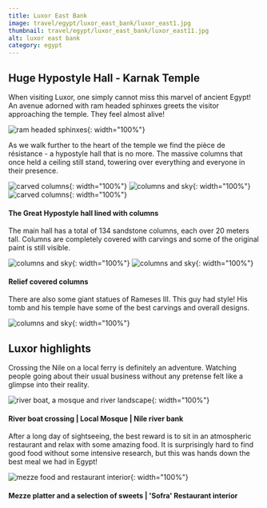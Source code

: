 ```yaml
---
title: Luxor East Bank
image: travel/egypt/luxor_east_bank/luxor_east1.jpg
thumbnail: travel/egypt/luxor_east_bank/luxor_east11.jpg
alt: luxor east bank
category: egypt
---
```


## Huge Hypostyle Hall - Karnak Temple

When visiting Luxor, one simply cannot miss this marvel of ancient Egypt!
An avenue adorned with ram headed sphinxes greets the visitor approaching the temple. They feel almost alive!

![ram headed sphinxes](./assets/img/travel/egypt/luxor_east_bank/luxor_east2.jpg){: width="100%"}

As we walk further to the heart of the temple we find the pièce de résistance - a hypostyle hall that is no more. The massive columns that once held a ceiling still stand, towering over everything and everyone in their presence.

![carved columns](./assets/img/travel/egypt/luxor_east_bank/luxor_east3.jpg){: width="100%"}
![columns and sky](./assets/img/travel/egypt/luxor_east_bank/luxor_east4.jpg){: width="100%"}
![carved columns](./assets/img/travel/egypt/luxor_east_bank/luxor_east5.jpg){: width="100%"}

#### The Great Hypostyle hall lined with columns

The main hall has a total of 134 sandstone columns, each over 20 meters tall. Columns are completely covered with carvings and some of the original paint is still visible.

![columns and sky](./assets/img/travel/egypt/luxor_east_bank/luxor_east6.jpg){: width="100%"}
![columns and sky](./assets/img/travel/egypt/luxor_east_bank/luxor_east7.jpg){: width="100%"}

#### Relief covered columns

There are also some giant statues of Rameses III. This guy had style! His tomb and his temple have some of the best carvings and overall designs.

![columns and sky](./assets/img/travel/egypt/luxor_east_bank/luxor_east8.jpg){: width="100%"}

## Luxor highlights

Crossing the Nile on a local ferry is definitely an adventure. Watching people going about their usual business without any pretense felt like a glimpse into their reality.

![river boat, a mosque and river landscape](./assets/img/travel/egypt/luxor_east_bank/luxor_east9.jpg){: width="100%"}

#### River boat crossing | Local Mosque | Nile river bank

After a long day of sightseeing, the best reward is to sit in an atmospheric restaurant and relax with some amazing food. It is surprisingly hard to find good food without some intensive research, but this was hands down the best meal we had in Egypt!

![mezze food and restaurant interior](./assets/img/travel/egypt/luxor_east_bank/luxor_east10.jpg){: width="100%"}

#### Mezze platter and a selection of sweets | 'Sofra' Restaurant interior
